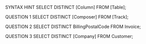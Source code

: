 SYNTAX HINT
SELECT DISTINCT [Column]
FROM [Table];

QUESTION 1
SELECT DISTINCT [Composer]
FROM [Track];

QUESTION 2
SELECT DISTINCT BillingPostalCode
FROM Invoice;

QUESTION 3
SELECT DISTINCT [Company]
FROM Customer;